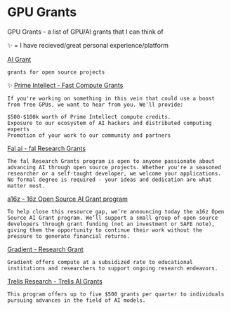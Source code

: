 # GPU Grants
GPU Grants - a list of GPU/AI grants that I can think of

✨ = I have recieved/great personal experience/platform

[AI Grant](https://aigrant.org/)
```
grants for open source projects
```

✨ [Prime Intellect - Fast Compute Grants](https://www.primeintellect.ai/blog/fast-compute-grants#:~:text=If%20you're%20working%20on,hackers%20and%20distributed%20computing%20experts)
```
If you're working on something in this vein that could use a boost from free GPUs, we want to hear from you. We'll provide:

$500-$100k worth of Prime Intellect compute credits.
Exposure to our ecosystem of AI hackers and distributed computing experts
Promotion of your work to our community and partners
```

[Fal ai - fal Research Grants](https://fal.ai/grants)
```
The fal Research Grants program is open to anyone passionate about advancing AI through open source projects. Whether you're a seasoned researcher or a self-taught developer, we welcome your applications. No formal degree is required - your ideas and dedication are what matter most.
```

[a16z - 16z Open Source AI Grant program](https://a16z.com/supporting-the-open-source-ai-community/)
```
To help close this resource gap, we’re announcing today the a16z Open Source AI Grant program. We’ll support a small group of open source developers through grant funding (not an investment or SAFE note), giving them the opportunity to continue their work without the pressure to generate financial returns.
```

[Gradient - Research Grant](https://gradient.ai/research-grant)
```
Gradient offers compute at a subsidized rate to educational institutions and researchers to support ongoing research endeavors.
```

[Trelis Research - Trelis AI Grants](https://trelis.com/trelis-ai-grants/)
```
This program offers up to five $500 grants per quarter to individuals pursuing advances in the field of AI models.
```

